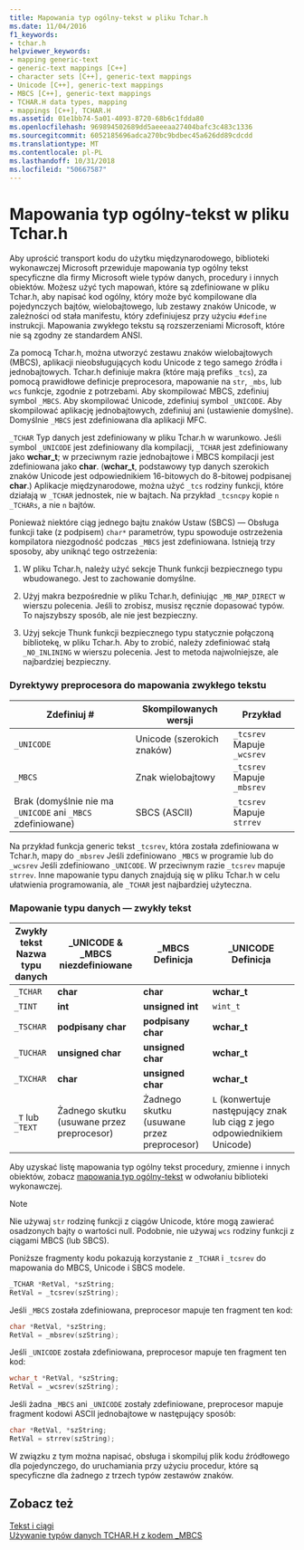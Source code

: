 ```yaml
---
title: Mapowania typ ogólny-tekst w pliku Tchar.h
ms.date: 11/04/2016
f1_keywords:
- tchar.h
helpviewer_keywords:
- mapping generic-text
- generic-text mappings [C++]
- character sets [C++], generic-text mappings
- Unicode [C++], generic-text mappings
- MBCS [C++], generic-text mappings
- TCHAR.H data types, mapping
- mappings [C++], TCHAR.H
ms.assetid: 01e1bb74-5a01-4093-8720-68b6c1fdda80
ms.openlocfilehash: 969894502689dd5aeeeaa27404bafc3c483c1336
ms.sourcegitcommit: 6052185696adca270bc9bdbec45a626dd89cdcdd
ms.translationtype: MT
ms.contentlocale: pl-PL
ms.lasthandoff: 10/31/2018
ms.locfileid: "50667587"
---
```

# <a name="generic-text-mappings-in-tcharh"></a>Mapowania typ ogólny-tekst w pliku Tchar.h

Aby uprościć transport kodu do użytku międzynarodowego, biblioteki wykonawczej Microsoft przewiduje mapowania typ ogólny tekst specyficzne dla firmy Microsoft wiele typów danych, procedury i innych obiektów. Możesz użyć tych mapowań, które są zdefiniowane w pliku Tchar.h, aby napisać kod ogólny, który może być kompilowane dla pojedynczych bajtów, wielobajtowego, lub zestawy znaków Unicode, w zależności od stała manifestu, który zdefiniujesz przy użyciu `#define` instrukcji. Mapowania zwykłego tekstu są rozszerzeniami Microsoft, które nie są zgodny ze standardem ANSI.

Za pomocą Tchar.h, można utworzyć zestawu znaków wielobajtowych (MBCS), aplikacji nieobsługujących kodu Unicode z tego samego źródła i jednobajtowych. Tchar.h definiuje makra (które mają prefiks `_tcs`), za pomocą prawidłowe definicje preprocesora, mapowanie na `str`, `_mbs`, lub `wcs` funkcje, zgodnie z potrzebami. Aby skompilować MBCS, zdefiniuj symbol `_MBCS`. Aby skompilować Unicode, zdefiniuj symbol `_UNICODE`. Aby skompilować aplikację jednobajtowych, zdefiniuj ani (ustawienie domyślne). Domyślnie `_MBCS` jest zdefiniowana dla aplikacji MFC.

`_TCHAR` Typ danych jest zdefiniowany w pliku Tchar.h w warunkowo. Jeśli symbol `_UNICODE` jest zdefiniowany dla kompilacji, `_TCHAR` jest zdefiniowany jako **wchar_t**; w przeciwnym razie jednobajtowe i MBCS kompilacji jest zdefiniowana jako **char**. (**wchar_t**, podstawowy typ danych szerokich znaków Unicode jest odpowiednikiem 16-bitowych do 8-bitowej podpisanej **char**.) Aplikacje międzynarodowe, można użyć `_tcs` rodziny funkcji, które działają w `_TCHAR` jednostek, nie w bajtach. Na przykład `_tcsncpy` kopie `n` `_TCHARs`, a nie `n` bajtów.

Ponieważ niektóre ciąg jednego bajtu znaków Ustaw (SBCS) — Obsługa funkcji take (z podpisem) `char*` parametrów, typu spowoduje ostrzeżenia kompilatora niezgodność podczas `_MBCS` jest zdefiniowana. Istnieją trzy sposoby, aby uniknąć tego ostrzeżenia:

1. W pliku Tchar.h, należy użyć sekcje Thunk funkcji bezpiecznego typu wbudowanego. Jest to zachowanie domyślne.

1. Użyj makra bezpośrednie w pliku Tchar.h, definiując `_MB_MAP_DIRECT` w wierszu polecenia. Jeśli to zrobisz, musisz ręcznie dopasować typów. To najszybszy sposób, ale nie jest bezpieczny.

1. Użyj sekcje Thunk funkcji bezpiecznego typu statycznie połączoną bibliotekę, w pliku Tchar.h. Aby to zrobić, należy zdefiniować stałą `_NO_INLINING` w wierszu polecenia. Jest to metoda najwolniejsze, ale najbardziej bezpieczny.

### <a name="preprocessor-directives-for-generic-text-mappings"></a>Dyrektywy preprocesora do mapowania zwykłego tekstu

|Zdefiniuj #|Skompilowanych wersji|Przykład|
|---------------|----------------------|-------------|
|`_UNICODE`|Unicode (szerokich znaków)|`_tcsrev` Mapuje `_wcsrev`|
|`_MBCS`|Znak wielobajtowy|`_tcsrev` Mapuje `_mbsrev`|
|Brak (domyślnie nie ma `_UNICODE` ani `_MBCS` zdefiniowane)|SBCS (ASCII)|`_tcsrev` Mapuje `strrev`|

Na przykład funkcja generic tekst `_tcsrev`, która została zdefiniowana w Tchar.h, mapy do `_mbsrev` Jeśli zdefiniowano `_MBCS` w programie lub do `_wcsrev` Jeśli zdefiniowano `_UNICODE`. W przeciwnym razie `_tcsrev` mapuje `strrev`. Inne mapowanie typu danych znajdują się w pliku Tchar.h w celu ułatwienia programowania, ale `_TCHAR` jest najbardziej użyteczna.

### <a name="generic-text-data-type-mappings"></a>Mapowanie typu danych — zwykły tekst

|Zwykły tekst<br /> Nazwa typu danych|_UNICODE &AMP;<br /> _MBCS niezdefiniowane|_MBCS<br /> Definicja|_UNICODE<br /> Definicja|
|--------------------------------------|----------------------------------------|------------------------|---------------------------|
|`_TCHAR`|**char**|**char**|**wchar_t**|
|`_TINT`|**int**|**unsigned int**|`wint_t`|
|`_TSCHAR`|**podpisany char**|**podpisany char**|**wchar_t**|
|`_TUCHAR`|**unsigned char**|**unsigned char**|**wchar_t**|
|`_TXCHAR`|**char**|**unsigned char**|**wchar_t**|
|`_T` lub `_TEXT`|Żadnego skutku (usuwane przez preprocesor)|Żadnego skutku (usuwane przez preprocesor)|`L` (konwertuje następujący znak lub ciąg z jego odpowiednikiem Unicode)|

Aby uzyskać listę mapowania typ ogólny tekst procedury, zmienne i innych obiektów, zobacz [mapowania typ ogólny-tekst](../c-runtime-library/generic-text-mappings.md) w odwołaniu biblioteki wykonawczej.

> [!NOTE]
>  Nie używaj `str` rodzinę funkcji z ciągów Unicode, które mogą zawierać osadzonych bajty o wartości null. Podobnie, nie używaj `wcs` rodziny funkcji z ciągami MBCS (lub SBCS).

Poniższe fragmenty kodu pokazują korzystanie z `_TCHAR` i `_tcsrev` do mapowania do MBCS, Unicode i SBCS modele.

```cpp
_TCHAR *RetVal, *szString;
RetVal = _tcsrev(szString);
```

Jeśli `_MBCS` została zdefiniowana, preprocesor mapuje ten fragment ten kod:

```cpp
char *RetVal, *szString;
RetVal = _mbsrev(szString);
```

Jeśli `_UNICODE` została zdefiniowana, preprocesor mapuje ten fragment ten kod:

```cpp
wchar_t *RetVal, *szString;
RetVal = _wcsrev(szString);
```

Jeśli żadna `_MBCS` ani `_UNICODE` zostały zdefiniowane, preprocesor mapuje fragment kodowi ASCII jednobajtowe w następujący sposób:

```cpp
char *RetVal, *szString;
RetVal = strrev(szString);
```

W związku z tym można napisać, obsługa i skompiluj plik kodu źródłowego dla pojedynczego, do uruchamiania przy użyciu procedur, które są specyficzne dla żadnego z trzech typów zestawów znaków.

## <a name="see-also"></a>Zobacz też

[Tekst i ciągi](../text/text-and-strings-in-visual-cpp.md)<br/>
[Używanie typów danych TCHAR.H z kodem _MBCS](../text/using-tchar-h-data-types-with-mbcs-code.md)